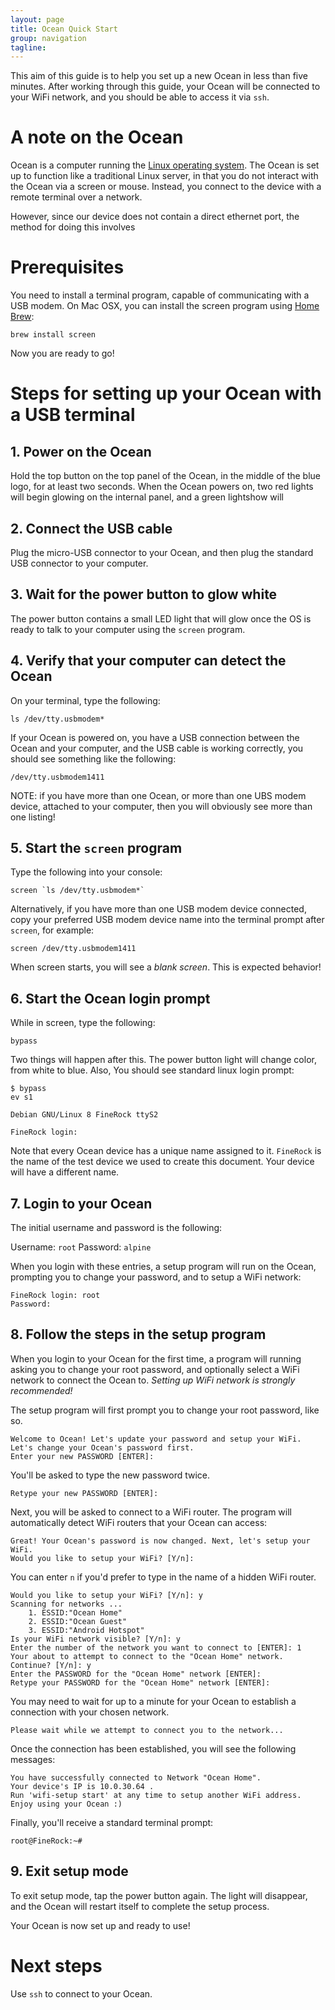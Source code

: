 ```yaml
---
layout: page
title: Ocean Quick Start
group: navigation
tagline:
---
```

This aim of this guide is to help you set up a new Ocean in less than five minutes.  After working through this guide, your Ocean will be connected to your WiFi network, and you should be able to access it via `ssh`.

# A note on the Ocean

Ocean is a computer running the [Linux operating system](https://en.wikipedia.org/wiki/Linux).  The Ocean is set up to function like a traditional Linux server, in that you do not interact with the Ocean via a screen or mouse.  Instead, you connect to the device with a remote terminal over a network.

However, since our device does not contain a direct ethernet port, the method for doing this involves


# Prerequisites

You need to install a terminal program, capable of communicating with a USB modem.  On Mac OSX, you can install the screen program using [Home Brew](https://brew.sh/):

    brew install screen

Now you are ready to go!

# Steps for setting up your Ocean with a USB terminal

## 1. Power on the Ocean

Hold the top button on the top panel of the Ocean, in the middle of the blue logo, for at least two seconds.  When the Ocean powers on, two red lights will begin glowing on the internal panel, and a green lightshow will

## 2. Connect the USB cable

Plug the micro-USB connector to your Ocean, and then plug the standard USB connector to your computer.


## 3. Wait for the power button to glow white

The power button contains a small LED light that will glow once the OS is ready to talk to your computer using the `screen` program.

## 4. Verify that your computer can detect the Ocean

On your terminal, type the following:

    ls /dev/tty.usbmodem*

If your Ocean is powered on, you have a USB connection between the Ocean and your computer, and the USB cable is working correctly, you should see something like the following:

    /dev/tty.usbmodem1411

NOTE: if you have more than one Ocean, or more than one UBS modem device, attached to your computer, then you will obviously see more than one listing!

## 5. Start the `screen` program

Type the following into your console:

    screen `ls /dev/tty.usbmodem*`

Alternatively, if you have more than one USB modem device connected, copy your preferred USB modem device name into the terminal prompt after `screen`, for example:

    screen /dev/tty.usbmodem1411

When screen starts, you will see a *blank screen*.  This is expected behavior!

## 6. Start the Ocean login prompt

While in screen, type the following:

    bypass

Two things will happen after this.  The power button light will change color, from white to blue.  Also, You should see standard linux login prompt:

    $ bypass
    ev s1

    Debian GNU/Linux 8 FineRock ttyS2

    FineRock login:

Note that every Ocean device has a unique name assigned to it.  `FineRock` is the name of the test device we used to create this document.  Your device will have a different name.


## 7. Login to your Ocean

The initial username and password is the following:

Username: `root`
Password: `alpine`

When you login with these entries, a setup program will run on the Ocean, prompting you to change your password, and to setup a WiFi network:

    FineRock login: root
    Password:


## 8. Follow the steps in the setup program

When you login to your Ocean for the first time, a program will running asking you to change your root password, and optionally select a WiFi network to connect the Ocean to.  *Setting up WiFi network is strongly recommended!*

The setup program will first prompt you to change your root password, like so.

    Welcome to Ocean! Let's update your password and setup your WiFi.
    Let's change your Ocean's password first.
    Enter your new PASSWORD [ENTER]:

You'll be asked to type the new password twice.

    Retype your new PASSWORD [ENTER]:

Next, you will be asked to connect to a WiFi router.  The program will automatically detect WiFi routers that your Ocean can access:

    Great! Your Ocean's password is now changed. Next, let's setup your WiFi.
    Would you like to setup your WiFi? [Y/n]:

You can enter `n` if you'd prefer to type in the name of a hidden WiFi router.

    Would you like to setup your WiFi? [Y/n]: y
    Scanning for networks ...                    
        1. ESSID:"Ocean Home"
        2. ESSID:"Ocean Guest"
        3. ESSID:"Android Hotspot"
    Is your WiFi network visible? [Y/n]: y
    Enter the number of the network you want to connect to [ENTER]: 1
    Your about to attempt to connect to the "Ocean Home" network. Continue? [Y/n]: y
    Enter the PASSWORD for the "Ocean Home" network [ENTER]:
    Retype your PASSWORD for the "Ocean Home" network [ENTER]:

You may need to wait for up to a minute for your Ocean to establish a connection with your chosen network.

    Please wait while we attempt to connect you to the network...

Once the connection has been established, you will see the following messages:

    You have successfully connected to Network "Ocean Home".
    Your device's IP is 10.0.30.64 .
    Run 'wifi-setup start' at any time to setup another WiFi address.
    Enjoy using your Ocean :)

Finally, you'll receive a standard terminal prompt:

    root@FineRock:~#

## 9. Exit setup mode

To exit setup mode, tap the power button again.  The light will disappear, and the Ocean will restart itself to complete the setup process.

Your Ocean is now set up and ready to use!

# Next steps

Use `ssh` to connect to your Ocean.
